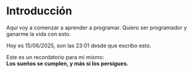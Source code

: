# Introducción

Aquí voy a comenzar a aprender a programar. Quiero ser programador y ganarme la vida con esto.

Hoy es 15/06/2025, son las 23:01 desde que escribo esto. 

Este es un recordatorio para mí mismo:  
**Los sueños se cumplen, y más si los persigues.**
